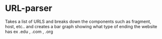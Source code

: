 # URL-parser

Takes a list of URLS and breaks down the components such as fragment, host, etc..
and creates a bar graph showing what type of ending the website has ex .edu , .com , .org
